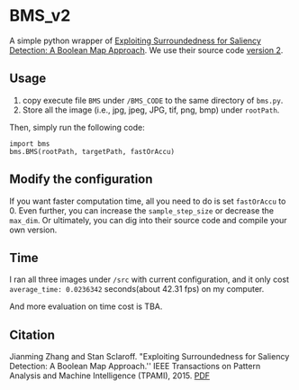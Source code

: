 # BMS_v2
A simple python wrapper of [Exploiting Surroundedness for Saliency Detection: A Boolean Map Approach](http://cs-people.bu.edu/jmzhang/BMS/BMS.html). We use their source code [version 2](http://cs-people.bu.edu/jmzhang/BMS/down_bms_v2.php?Down=BMS_v2.zip).

## Usage
1. copy execute file `BMS` under `/BMS_CODE` to the same directory of `bms.py`.
2. Store all the image (i.e., jpg, jpeg, JPG, tif, png, bmp) under `rootPath`.

Then, simply run the following code:
```
import bms
bms.BMS(rootPath, targetPath, fastOrAccu)
```

## Modify the configuration

If you want faster computation time, all you need to do is set `fastOrAccu` to 0.
Even further, you can increase the `sample_step_size` or decrease the `max_dim`.
Or ultimately, you can dig into their source code and compile your own version.

## Time
I ran all three images under `/src` with current configuration, and it only cost `average_time: 0.0236342` seconds(about 42.31 fps) on my computer.

And more evaluation on time cost is TBA.


## Citation
Jianming Zhang and Stan Sclaroff. "Exploiting Surroundedness for Saliency Detection: A Boolean Map Approach.'' IEEE Transactions on Pattern Analysis and Machine Intelligence (TPAMI), 2015. [PDF](http://cs-people.bu.edu/jmzhang/BMS/BMS_PAMI_preprint.pdf)
